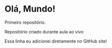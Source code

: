 # Olá, Mundo! 
 Primeiro repositório. 

Repositório criado durante aula ao vivo

Essa linha eu adicionei diretamente no GitHub site!
